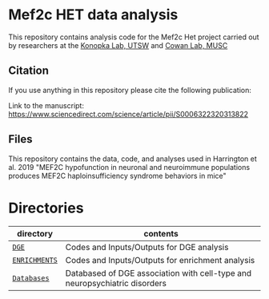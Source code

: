 Mef2c HET data analysis
==========================

This repository contains analysis code for the Mef2c Het project carried out by researchers at the [Konopka Lab, UTSW](http://konopkalab.org/) and [Cowan Lab, MUSC](https://medicine.musc.edu/departments/neuroscience/research/cowan)

## Citation

If you use anything in this repository please cite the following publication:

Link to the manuscript: https://www.sciencedirect.com/science/article/pii/S0006322320313822

## Files
This repository contains the data, code, and analyses used in Harrington et al. 2019 "MEF2C hypofunction in neuronal and neuroimmune populations produces MEF2C haploinsufficiency syndrome behaviors in mice"

# Directories
| directory | contents | 
| --------- | -------- | 
| [`DGE`](DGE/) | Codes and Inputs/Outputs for DGE analysis |
| [`ENRICHMENTS`](ENRICHMENTS/) | Codes and Inputs/Outputs for enrichment analysis |
| [`Databases`](Databases/) | Databased of DGE association with cell-type and neuropsychiatric disorders | 
